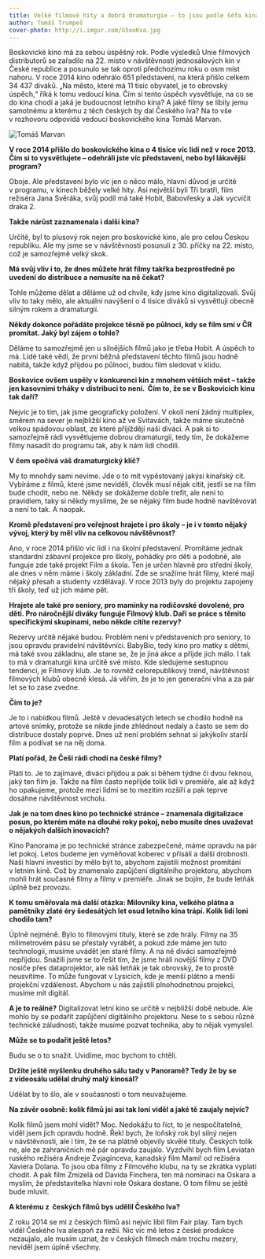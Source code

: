 ```yaml
---
title: Velké filmové hity a dobrá dramaturgie – to jsou podle šéfa kina Tomáše Marvana důvody loňského nárůstu návštěvnosti
author: Tomáš Trumpeš
cover-photo: http://i.imgur.com/G5ooKva.jpg
---
```


Boskovické kino má za sebou úspěšný rok. Podle výsledků Unie filmových distributorů se zařadilo na 22. místo v návštěvnosti jednosálových kin v České republice a posunulo se tak oproti předchozímu roku o osm míst nahoru. V roce 2014 kino odehrálo 651 představení, na která přišlo celkem 34 437 diváků. „Na město, které má 11 tisíc obyvatel, je to obrovský úspěch,“ říká k tomu vedoucí kina. Čím si tento úspěch vysvětluje, na co se do kina chodí a jaká je budoucnost letního kina? A jaké filmy se líbily jemu samotnému a kterému z těch českých by dal Českého lva? Na to vše v rozhovoru odpovídá vedoucí boskovického kina Tomáš Marvan.

<img src="http://i.imgur.com/G5ooKva.jpg" alt="Tomáš Marvan" class="img-responsive img-framed">

**V roce 2014 přišlo do boskovického kina o 4 tisíce víc lidí než v roce 2013. Čím si to vysvětlujete – odehráli jste víc představení, nebo byl lákavější program?**

Oboje. Ale představení bylo víc jen o něco málo, hlavní důvod je určitě v programu, v kinech běžely velké hity. Asi největší byli Tři bratři, film režiséra Jana Svěráka, svůj podíl má také Hobit, Babovřesky a Jak vycvičit draka 2. 

**Takže nárůst zaznamenala i další kina?**

Určitě, byl to plusový rok nejen pro boskovické kino, ale pro celou Českou republiku. Ale my jsme se v návštěvnosti posunuli z 30. příčky na 22. místo, což je samozřejmě velký skok.

**Má svůj vliv i to, že dnes můžete hrát filmy takřka bezprostředně po uvedení do distribuce a nemusíte na ně čekat?**

Tohle můžeme dělat a děláme už od chvíle, kdy jsme kino digitalizovali. Svůj vliv to taky mělo, ale aktuální navýšení o 4 tisíce diváků si vysvětluji obecně silným rokem a dramaturgií.

**Někdy dokonce pořádáte projekce těsně po půlnoci, kdy se film smí v ČR promítat. Jaký byl zájem o tohle?**

Děláme to samozřejmě jen u silnějších filmů jako je třeba Hobit. A úspěch to má. Lidé také vědí, že první běžná představení těchto filmů jsou hodně nabitá, takže když přijdou po půlnoci, budou film sledovat v klidu.

**Boskovice ovšem uspěly v konkurenci kin z mnohem větších měst – takže jen kasovními trháky v distribuci to není.  Čím to, že se v Boskovicích kinu tak daří?**

Nejvíc je to tím, jak jsme geograficky položení. V okolí není žádný multiplex, směrem na sever je nejbližší kino až ve Svitavách, takže máme skutečně velkou spádovou oblast, ze které přijíždějí naši diváci. A pak si to samozřejmě rádi vysvětlujeme dobrou dramaturgií, tedy tím, že dokážeme filmy nasadit do programu tak, aby k nám lidi chodili.

**V čem spočívá váš dramaturgický klíč?**

My to mnohdy sami nevíme. Jde o to mít vypěstovaný jakýsi kinařský cit. Vybíráme z filmů, které jsme neviděli, člověk musí nějak cítit, jestli se na film bude chodit, nebo ne. Někdy se dokážeme dobře trefit, ale není to pravidlem, taky si někdy myslíme, že se nějaký film bude hodně navštěvovat a není to tak. A naopak.

**Kromě představení pro veřejnost hrajete i pro školy – je i v tomto nějaký vývoj, který by měl vliv na celkovou návštěvnost?**

Ano, v roce 2014 přišlo víc lidí i na školní představení. Promítáme jednak standardní zábavní projekce pro školy, pohádky pro děti a podobně, ale funguje zde také projekt Film a škola. Ten je určen hlavně pro střední školy, ale dnes v něm máme i školy základní. Zde se snažíme hrát filmy, které mají nějaký přesah a studenty vzdělávají. V roce 2013 byly do projektu zapojeny tři školy, teď už jich máme pět.

**Hrajete ale také pro seniory, pro maminky na rodičovské dovolené, pro děti. Pro náročnější diváky funguje Filmový klub. Daří se práce s těmito specifickými skupinami, nebo někde cítíte rezervy?**

Rezervy určitě nějaké budou. Problém není v představeních pro seniory, to jsou opravdu pravidelní návštěvníci. BabyBio, tedy kino pro matky s dětmi, má také svou základnu, ale stane se, že je jiná akce a přijde jich málo. I tak to má v dramaturgii kina určitě své místo. Kde sledujeme sestupnou tendenci, je Filmový klub. Je to rovněž celorepublikový trend, návštěvnost filmových klubů obecně klesá. Já věřím, že je to jen generační vlna a za pár let se to zase zvedne.

**Čím to je?**

Je to i nabídkou filmů. Ještě v devadesátých letech se chodilo hodně na artové snímky, protože se nikde jinde zhlédnout nedaly a často se sem do distribuce dostaly poprvé. Dnes už není problém sehnat si jakýkoliv starší film a podívat se na něj doma. 

**Platí pořád, že Češi rádi chodí na české filmy?**

Platí to. Je to zajímavé, diváci přijdou a pak si během týdne či dvou řeknou, jaký ten film je. Takže na film často nepřijde tolik lidí v premiéře, ale až když ho opakujeme, protože mezi lidmi se to mezitím rozšíří a pak teprve dosáhne návštěvnost vrcholu.

**Jak je na tom dnes kino po technické stránce – znamenala digitalizace posun, po kterém máte na dlouhé roky pokoj, nebo musíte dnes uvažovat o nějakých dalších inovacích?**

Kino Panorama je po technické stránce zabezpečené, máme opravdu na pár let pokoj. Letos budeme jen vyměňovat koberec v přísálí a další drobnosti. Naší hlavní investicí by mělo být to, abychom zajistili možnost promítání v letním kině. Což by znamenalo zapůjčení digitálního projektoru, abychom mohli hrát současné filmy a filmy v premiéře. Jinak se bojím, že bude letňák úplně bez provozu.

**K tomu směřovala má další otázka: Milovníky kina, velkého plátna a pamětníky zlaté éry šedesátých let osud letního kina trápí. Kolik lidí loni chodilo tam?**

Úplně nejméně. Bylo to filmovými tituly, které se zde hrály. Filmy na 35 milimetrovém pásu se přestaly vyrábět, a pokud zde máme jen tuto technologii, musíme uvádět jen staré filmy. A na ně diváci samozřejmě nepřijdou. Snažili jsme se to řešit tím, že jsme hráli novější filmy z DVD nosiče přes dataprojektor, ale náš letňák je tak obrovský, že to prostě neusvítíme. To může fungovat v Lysicích, kde je menší plátno a menší projekční vzdálenost. Abychom u nás zajistili plnohodnotnou projekci, musíme mít digitál.

**A je to reálné?**
Digitalizovat letní kino se určitě v nejbližší době nebude. Ale mohlo by se podařit zapůjčení digitálního projektoru. Nese to s sebou různé technické záludnosti, takže musíme pozvat technika, aby to nějak vymyslel.

**Může se to podařit ještě letos?**

Budu se o to snažit. Uvidíme, moc bychom to chtěli.

**Držíte ještě myšlenku druhého sálu tady v Panoramě? Tedy že by se z videosálu udělal druhý malý kinosál?**

Udělat by to šlo, ale v současnosti o tom neuvažujeme.

**Na závěr osobně: kolik filmů jsi asi tak loni viděl a jaké tě zaujaly nejvíc?**

Kolik filmů jsem mohl vidět? Moc. Nedokážu to říct, to je nespočítatelné, viděl jsem jich opravdu hodně. Řekl bych, že loňský rok byl silný nejen v návštěvnosti, ale i tím, že se na plátně objevily skvělé tituly. Českých tolik ne, ale ze zahraničních mě pár opravdu zaujalo. Vyzdvihl bych film Leviatan ruského režiséra Andreje Zvjaginceva, kanadský film Mami! od režiséra Xaviera Dolana. To jsou oba filmy z Filmového klubu, na ty se zkrátka vyplatí chodit. A pak film Zmizelá od Davida Finchera, ten má nominaci na Oskara a myslím, že představitelka hlavní role Oskara dostane. O tom filmu se ještě bude mluvit.

**A kterému z  českých filmů bys udělil Českého lva?**

Z roku 2014 se mi z českých filmů asi nejvíc líbil film Fair play. Tam bych viděl Českého lva alespoň za režii. Nic víc mě letos z české produkce nezaujalo, ale musím uznat, že v českých filmech mám trochu mezery, neviděl jsem úplně všechny.